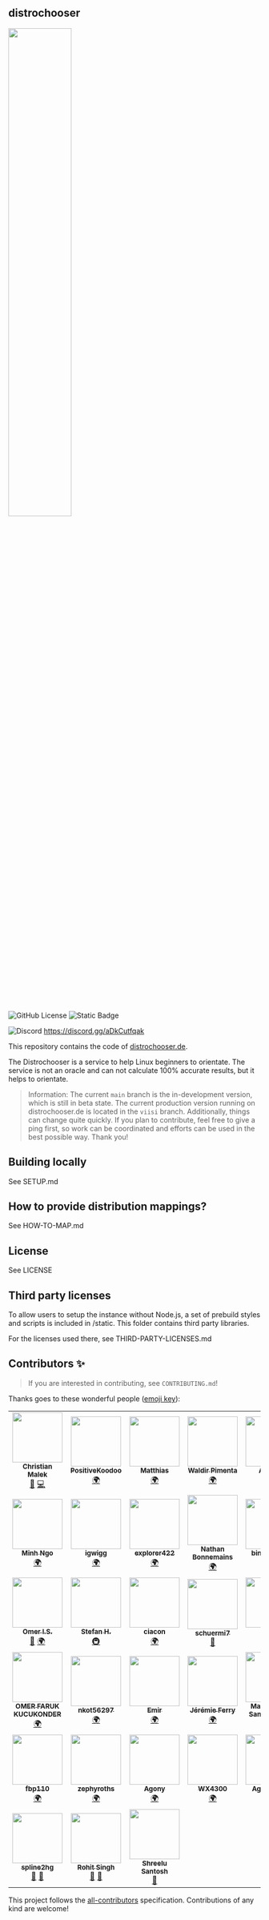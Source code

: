 ## distrochooser


<img src="https://github.com/distrochooser/distrochooser/blob/kuusi/static/logo.svg" width="50%" >

![GitHub License](https://img.shields.io/github/license/distrochooser/distrochooser) ![Static Badge](https://img.shields.io/badge/Open_data-ODbL_1.0-brightgreen)

![Discord](https://img.shields.io/discord/1269641977293443073?style=flat&logo=discord&label=Distrochooser%20Discord) https://discord.gg/aDkCutfqak



This repository contains the code of [distrochooser.de](http://distrochooser.de). 

The Distrochooser is a service to help Linux beginners to orientate. The service is not an oracle and can not calculate 100% accurate results, but it helps to orientate.

> Information: The current `main` branch is the in-development version, which is still in beta state. The current production version running on distrochooser.de is located in the `viisi` branch. Additionally, things can change quite quickly.
> If you plan to contribute, feel free to give a ping first, so work can be coordinated and efforts can be used in the best possible way. Thank you!

## Building locally

See SETUP.md

## How to provide distribution mappings?

See HOW-TO-MAP.md

## License

See LICENSE

## Third party licenses

To allow users to setup the instance without Node.js, a set of prebuild styles and scripts is included in /static. This folder contains third party libraries.

For the licenses used there, see THIRD-PARTY-LICENSES.md

## Contributors ✨

> If you are interested in contributing, see `CONTRIBUTING.md`!

Thanks goes to these wonderful people ([emoji key](https://allcontributors.org/docs/en/emoji-key)):

<!-- ALL-CONTRIBUTORS-LIST:START - Do not remove or modify this section -->
<!-- prettier-ignore-start -->
<!-- markdownlint-disable -->
<table>
  <tr>
    <td align="center"><a href="https://github.com/christianmalek"><img src="https://avatars2.githubusercontent.com/u/2873986?v=4?s=100" width="100px;" alt=""/><br /><sub><b>Christian Malek</b></sub></a><br /><a href="#design-christianmalek" title="Design">🎨</a> <a href="https://github.com/distrochooser/distrochooser/commits?author=christianmalek" title="Code">💻</a></td>
    <td align="center"><a href="https://github.com/PositiveKoodoo"><img src="https://avatars3.githubusercontent.com/u/48484929?v=4?s=100" width="100px;" alt=""/><br /><sub><b>PositiveKoodoo</b></sub></a><br /><a href="#translation-PositiveKoodoo" title="Translation">🌍</a></td>
    <td align="center"><a href="https://maddosaurus.github.io"><img src="https://avatars1.githubusercontent.com/u/8026915?v=4?s=100" width="100px;" alt=""/><br /><sub><b>Matthias</b></sub></a><br /><a href="#translation-Maddosaurus" title="Translation">🌍</a></td>
    <td align="center"><a href="https://zmoazeni.github.io/gitspective/#/timeline/waldyrious"><img src="https://avatars2.githubusercontent.com/u/478237?v=4?s=100" width="100px;" alt=""/><br /><sub><b>Waldir Pimenta</b></sub></a><br /><a href="#translation-waldyrious" title="Translation">🌍</a></td>
    <td align="center"><a href="https://github.com/jollypuppet"><img src="https://avatars0.githubusercontent.com/u/55812399?v=4?s=100" width="100px;" alt=""/><br /><sub><b>Andrea</b></sub></a><br /><a href="#translation-jollypuppet" title="Translation">🌍</a></td>
    <td align="center"><a href="https://github.com/z1r0-"><img src="https://avatars2.githubusercontent.com/u/6104256?v=4?s=100" width="100px;" alt=""/><br /><sub><b>Alex Sa</b></sub></a><br /><a href="#question-z1r0-" title="Answering Questions">💬</a> <a href="https://github.com/distrochooser/distrochooser/commits?author=z1r0-" title="Code">💻</a></td>
    <td align="center"><a href="https://github.com/xingjiapeng"><img src="https://avatars0.githubusercontent.com/u/47733616?v=4?s=100" width="100px;" alt=""/><br /><sub><b>xingjiapeng</b></sub></a><br /><a href="#translation-xingjiapeng" title="Translation">🌍</a></td>
  </tr>
  <tr>
    <td align="center"><a href="https://koji00.me/"><img src="https://avatars3.githubusercontent.com/u/43900679?v=4?s=100" width="100px;" alt=""/><br /><sub><b>Minh Ngo</b></sub></a><br /><a href="#translation-streetsamurai00mi" title="Translation">🌍</a></td>
    <td align="center"><a href="https://github.com/igwigg"><img src="https://avatars2.githubusercontent.com/u/5790079?v=4?s=100" width="100px;" alt=""/><br /><sub><b>igwigg</b></sub></a><br /><a href="#translation-igwigg" title="Translation">🌍</a></td>
    <td align="center"><a href="https://fosstodon.org/web/accounts/278904"><img src="https://avatars.githubusercontent.com/u/60455393?v=4?s=100" width="100px;" alt=""/><br /><sub><b>explorer422</b></sub></a><br /><a href="#translation-explorer422" title="Translation">🌍</a></td>
    <td align="center"><a href="https://nathanbonnemains.squill.fr/"><img src="https://avatars.githubusercontent.com/u/45366162?v=4?s=100" width="100px;" alt=""/><br /><sub><b>Nathan Bonnemains</b></sub></a><br /><a href="#translation-NathanBnm" title="Translation">🌍</a></td>
    <td align="center"><a href="https://github.com/binarynoise"><img src="https://avatars.githubusercontent.com/u/50302352?v=4?s=100" width="100px;" alt=""/><br /><sub><b>binarynoise</b></sub></a><br /><a href="#translation-binarynoise" title="Translation">🌍</a></td>
    <td align="center"><a href="https://github.com/jalovisko"><img src="https://avatars.githubusercontent.com/u/22379984?v=4?s=100" width="100px;" alt=""/><br /><sub><b>Nikita Letov</b></sub></a><br /><a href="#translation-jalovisko" title="Translation">🌍</a></td>
    <td align="center"><a href="https://github.com/henrydenhengst"><img src="https://avatars.githubusercontent.com/u/8768292?v=4?s=100" width="100px;" alt=""/><br /><sub><b>Henry den Hengst</b></sub></a><br /><a href="#translation-henrydenhengst" title="Translation">🌍</a></td>
  </tr>
  <tr>
    <td align="center"><a href="https://github.com/omeritzics"><img src="https://avatars.githubusercontent.com/u/66558205?v=4?s=100" width="100px;" alt=""/><br /><sub><b>Omer I.S.</b></sub></a><br /><a href="#question-omeritzics" title="Answering Questions">💬</a> <a href="#translation-omeritzics" title="Translation">🌍</a></td>
    <td align="center"><a href="https://github.com/EinPinsel"><img src="https://avatars.githubusercontent.com/u/12642546?v=4?s=100" width="100px;" alt=""/><br /><sub><b>Stefan H.</b></sub></a><br /><a href="#infra-EinPinsel" title="Infrastructure (Hosting, Build-Tools, etc)">🚇</a></td>
    <td align="center"><a href="https://github.com/ciacon"><img src="https://avatars.githubusercontent.com/u/49395?v=4?s=100" width="100px;" alt=""/><br /><sub><b>ciacon</b></sub></a><br /><a href="#translation-ciacon" title="Translation">🌍</a></td>
    <td align="center"><a href="https://github.com/Schuermi7"><img src="https://avatars.githubusercontent.com/u/12413787?v=4?s=100" width="100px;" alt=""/><br /><sub><b>schuermi7</b></sub></a><br /><a href="https://github.com/distrochooser/distrochooser/commits?author=Schuermi7" title="Documentation">📖</a></td>
    <td align="center"><a href="https://github.com/pabloab"><img src="https://avatars.githubusercontent.com/u/657836?v=4?s=100" width="100px;" alt=""/><br /><sub><b>Pablo</b></sub></a><br /><a href="#translation-pabloab" title="Translation">🌍</a></td>
    <td align="center"><a href="https://gitlab.com/AstolfoKawaii"><img src="https://avatars.githubusercontent.com/u/42834568?v=4?s=100" width="100px;" alt=""/><br /><sub><b>Astolfo</b></sub></a><br /><a href="#translation-AstolfoKawaii" title="Translation">🌍</a></td>
    <td align="center"><a href="https://github.com/heidiwenger"><img src="https://avatars.githubusercontent.com/u/82445727?v=4?s=100" width="100px;" alt=""/><br /><sub><b>heidiwenger</b></sub></a><br /><a href="#translation-heidiwenger" title="Translation">🌍</a></td>
  </tr>
  <tr>
    <td align="center"><a href="https://github.com/kajuboii"><img src="https://avatars.githubusercontent.com/u/73589113?v=4?s=100" width="100px;" alt=""/><br /><sub><b>OMER FARUK KUCUKONDER</b></sub></a><br /><a href="#translation-kajuboii" title="Translation">🌍</a></td>
    <td align="center"><a href="https://github.com/nkot56297"><img src="https://avatars.githubusercontent.com/u/95204402?v=4?s=100" width="100px;" alt=""/><br /><sub><b>nkot56297</b></sub></a><br /><a href="#translation-nkot56297" title="Translation">🌍</a></td>
    <td align="center"><a href="https://github.com/EmirLogas"><img src="https://avatars.githubusercontent.com/u/76751818?v=4?s=100" width="100px;" alt=""/><br /><sub><b>Emir</b></sub></a><br /><a href="#translation-EmirLogas" title="Translation">🌍</a></td>
    <td align="center"><a href="https://github.com/mothsART"><img src="https://avatars.githubusercontent.com/u/10601196?v=4?s=100" width="100px;" alt=""/><br /><sub><b>Jérémie Ferry</b></sub></a><br /><a href="#translation-mothsART" title="Translation">🌍</a></td>
    <td align="center"><a href="https://github.com/msmafra"><img src="https://avatars.githubusercontent.com/u/1005457?v=4?s=100" width="100px;" alt=""/><br /><sub><b>Marcelo dos Santos Mafra</b></sub></a><br /><a href="#translation-msmafra" title="Translation">🌍</a></td>
    <td align="center"><a href="https://github.com/OkayPJ"><img src="https://avatars.githubusercontent.com/u/47733616?v=4?s=100" width="100px;" alt=""/><br /><sub><b>OkayPJ</b></sub></a><br /><a href="#translation-OkayPJ" title="Translation">🌍</a></td>
    <td align="center"><a href="https://github.com/cat0x1f"><img src="https://avatars.githubusercontent.com/u/72690879?v=4?s=100" width="100px;" alt=""/><br /><sub><b>Sen_Yue</b></sub></a><br /><a href="#translation-cat0x1f" title="Translation">🌍</a></td>
  </tr>
  <tr>
    <td align="center"><a href="https://github.com/fbp110"><img src="https://avatars.githubusercontent.com/u/96155179?v=4?s=100" width="100px;" alt=""/><br /><sub><b>fbp110</b></sub></a><br /><a href="#translation-fbp110" title="Translation">🌍</a></td>
    <td align="center"><a href="https://github.com/zephyroths"><img src="https://avatars.githubusercontent.com/u/19946761?v=4?s=100" width="100px;" alt=""/><br /><sub><b>zephyroths</b></sub></a><br /><a href="#translation-zephyroths" title="Translation">🌍</a></td>
    <td align="center"><a href="https://github.com/FKAgony"><img src="https://avatars.githubusercontent.com/u/117533462?v=4?s=100" width="100px;" alt=""/><br /><sub><b>Agony</b></sub></a><br /><a href="#translation-FKAgony" title="Translation">🌍</a></td>
    <td align="center"><a href="https://github.com/WX4300"><img src="https://avatars.githubusercontent.com/u/113265063?v=4?s=100" width="100px;" alt=""/><br /><sub><b>WX4300</b></sub></a><br /><a href="#translation-WX4300" title="Translation">🌍</a></td>
    <td align="center"><a href="https://github.com/Agayev033"><img src="https://avatars.githubusercontent.com/u/30019351?v=4?s=100" width="100px;" alt=""/><br /><sub><b>Agayev033</b></sub></a><br /><a href="#translation-Agayev033" title="Translation">🌍</a></td>
    <td align="center"><a href="https://github.com/codehangen"><img src="https://avatars.githubusercontent.com/u/111701513?v=4?s=100" width="100px;" alt=""/><br /><sub><b>Code Hangen</b></sub></a><br /><a href="#a11y-codehangen" title="Accessibility">️️️️♿️</a> <a href="#question-codehangen" title="Answering Questions">💬</a> <a href="#ideas-codehangen" title="Ideas, Planning, & Feedback">🤔</a></td>
    <td align="center"><a href="https://github.com/theoforger"><img src="https://avatars.githubusercontent.com/u/173939954?v=4?s=100" width="100px;" alt=""/><br /><sub><b>TheoForger</b></sub></a><br /><a href="https://github.com/distrochooser/distrochooser/commits?author=theoforger" title="Documentation">📖</a> <a href="https://github.com/distrochooser/distrochooser/issues?q=author%3Atheoforger" title="Bug reports">🐛</a> <a href="https://github.com/distrochooser/distrochooser/commits?author=theoforger" title="Code">💻</a></td>
  </tr>
  <tr>
    <td align="center"><a href="https://github.com/spline2hg"><img src="https://avatars.githubusercontent.com/u/181270613?v=4?s=100" width="100px;" alt=""/><br /><sub><b>spline2hg</b></sub></a><br /><a href="https://github.com/distrochooser/distrochooser/issues?q=author%3Aspline2hg" title="Bug reports">🐛</a> <a href="#userTesting-spline2hg" title="User Testing">📓</a></td>
    <td align="center"><a href="https://github.com/Macvncpro"><img src="https://avatars.githubusercontent.com/u/125227348?v=4?s=100" width="100px;" alt=""/><br /><sub><b>Rohit Singh</b></sub></a><br /><a href="https://github.com/distrochooser/distrochooser/issues?q=author%3AMacvncpro" title="Bug reports">🐛</a> <a href="#ideas-Macvncpro" title="Ideas, Planning, & Feedback">🤔</a></td>
    <td align="center"><a href="http://shreelusantosh.xyz/"><img src="https://avatars.githubusercontent.com/u/94289402?v=4?s=100" width="100px;" alt=""/><br /><sub><b>Shreelu Santosh</b></sub></a><br /><a href="https://github.com/distrochooser/distrochooser/commits?author=ShreeluSantosh" title="Documentation">📖</a></td>
  </tr>
</table>

<!-- markdownlint-restore -->
<!-- prettier-ignore-end -->

<!-- ALL-CONTRIBUTORS-LIST:END -->

This project follows the [all-contributors](https://allcontributors.org) specification.
Contributions of any kind are welcome!
